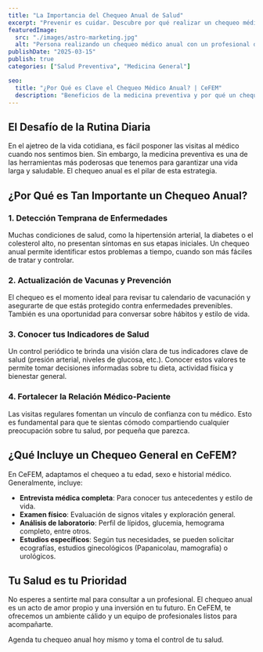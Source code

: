 ```yaml
---
title: "La Importancia del Chequeo Anual de Salud"
excerpt: "Prevenir es cuidar. Descubre por qué realizar un chequeo médico anual es una de las mejores inversiones que puedes hacer por tu bienestar y el de tu familia."
featuredImage:
  src: "./images/astro-marketing.jpg"
  alt: "Persona realizando un chequeo médico anual con un profesional de la salud."
publishDate: "2025-03-15"
publish: true
categories: ["Salud Preventiva", "Medicina General"]

seo:
  title: "¿Por Qué es Clave el Chequeo Médico Anual? | CeFEM"
  description: "Beneficios de la medicina preventiva y por qué un chequeo anual en CeFEM puede ayudarte a detectar problemas a tiempo y mantener un estilo de vida saludable."
---
```


## El Desafío de la Rutina Diaria

En el ajetreo de la vida cotidiana, es fácil posponer las visitas al médico cuando nos sentimos bien. Sin embargo, la medicina preventiva es una de las herramientas más poderosas que tenemos para garantizar una vida larga y saludable. El chequeo anual es el pilar de esta estrategia.

## ¿Por Qué es Tan Importante un Chequeo Anual?

### 1. Detección Temprana de Enfermedades

Muchas condiciones de salud, como la hipertensión arterial, la diabetes o el colesterol alto, no presentan síntomas en sus etapas iniciales. Un chequeo anual permite identificar estos problemas a tiempo, cuando son más fáciles de tratar y controlar.

### 2. Actualización de Vacunas y Prevención

El chequeo es el momento ideal para revisar tu calendario de vacunación y asegurarte de que estás protegido contra enfermedades prevenibles. También es una oportunidad para conversar sobre hábitos y estilo de vida.

### 3. Conocer tus Indicadores de Salud

Un control periódico te brinda una visión clara de tus indicadores clave de salud (presión arterial, niveles de glucosa, etc.). Conocer estos valores te permite tomar decisiones informadas sobre tu dieta, actividad física y bienestar general.

### 4. Fortalecer la Relación Médico-Paciente

Las visitas regulares fomentan un vínculo de confianza con tu médico. Esto es fundamental para que te sientas cómodo compartiendo cualquier preocupación sobre tu salud, por pequeña que parezca.

## ¿Qué Incluye un Chequeo General en CeFEM?

En CeFEM, adaptamos el chequeo a tu edad, sexo e historial médico. Generalmente, incluye:

- **Entrevista médica completa**: Para conocer tus antecedentes y estilo de vida.
- **Examen físico**: Evaluación de signos vitales y exploración general.
- **Análisis de laboratorio**: Perfil de lípidos, glucemia, hemograma completo, entre otros.
- **Estudios específicos**: Según tus necesidades, se pueden solicitar ecografías, estudios ginecológicos (Papanicolau, mamografía) o urológicos.

## Tu Salud es tu Prioridad

No esperes a sentirte mal para consultar a un profesional. El chequeo anual es un acto de amor propio y una inversión en tu futuro. En CeFEM, te ofrecemos un ambiente cálido y un equipo de profesionales listos para acompañarte.

Agenda tu chequeo anual hoy mismo y toma el control de tu salud.